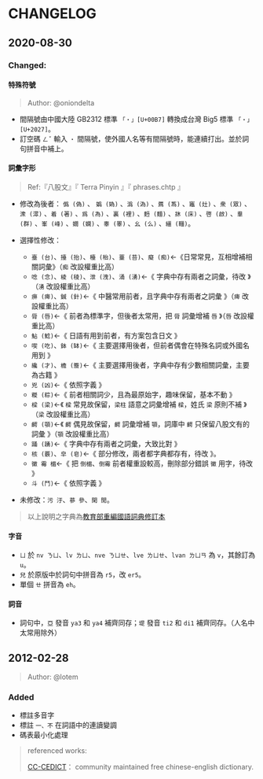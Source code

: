 # CHANGELOG

## 2020-08-30

### Changed:

#### 特殊符號

> Author: @oniondelta

- 間隔號由中國大陸 GB2312 標準 `「・」[U+00B7]` 轉換成台灣 Big5 標準 `「・」[U+2027]`。
- 訂空碼 `ㄥˇ` 輸入 `・` 間隔號，使外國人名等有間隔號時，能連續打出。並於詞句拼音中補上。

#### 詞彙字形

> Ref:『八股文』『 Terra Pinyin 』『 phrases.chtp 』

- 修改為後者： `僞 (偽)` 、 `嬀 (媯)` 、`潙 (溈)` 、`蔿 (蒍)` 、`竈 (灶)` 、`衆 (眾)` 、`潨 (潀)` 、`着 (著)` 、`爲 (為)` 、`裏 (裡)` 、`麪 (麵)` 、`牀 (床)` 、`啓 (啟)` 、`羣 (群)` 、`峯 (峰)` 、`嫺 (嫻)` 、`睾 (睪)` 、`幺 (么)` 、`繮 (韁)`。

- 選擇性修改：

  - `臺 (台)`、`擡 (抬)`、`檯 (枱)`、`薹 (苔)`、`癡 (痴)`←《日常常見，互相增補相關詞彙》（`痴` 改設權重比高）
  - `唸 (念)`、`棱 (稜)`、`泄 (洩)`、`涌 (湧)`←《 字典中存有兩者之詞彙，待改 》（`湧` 改設權重比高）
  - `痹 (痺)`、`鍼 (針)`←《 中醫常用前者，且字典中存有兩者之詞彙 》（`痺` 改設權重比高）
  - `脣 (唇)`←《 前者為標準字，但後者太常用，把 `脣` 詞彙增補 `唇` 》（`唇` 改設權重比高）
  - `鮎 (鯰)`←《 日語有用到前者，有方案包含日文 》
  - `喫 (吃)`、`鉢 (缽)`←《 主要選擇用後者，但前者偶會在特殊名詞或外國名用到 》
  - `纔 (才)`、`檐 (簷)`←《 主要選擇用後者，字典中存有少數相關詞彙，主要為古籍 》
  - `兇 (凶)`←《 依照字義 》
  - `糉 (粽)`←《 前者相關詞少，且為最原始字，趣味保留，基本不動 》
  - `樑 (梁)`←《 `樑` 常見故保留，`梁柱` 語意之詞彙增補 `樑`，姓氏 `梁` 原則不補 》（`梁` 改設權重比高）
  - `齶 (顎)`←《 `齶` 偶見故保留，`齶` 詞彙增補 `顎`，詞庫中 `齶` 只保留八股文有的詞彙 》（`顎` 改設權重比高）
  - `踊 (踴)`←《 字典中存有兩者之詞彙，大致比對 》
  - `核 (覈)`、`皁 (皂)`←《 部分修改，兩者都字典都存有，待改 》。
  - `黴 霉 楣`←《 把 `倒楣`、`倒霉` 前者權重設較高，刪除部分錯誤 `黴` 用字，待改 》
  - `斗 (鬥)`←《 依照字義 》

- 未修改：`污 汙`、`蔘 參`、`閑 閒`。

> 以上說明之字典為[教育部重編國語詞典修訂本](http://dict.revised.moe.edu.tw/cbdic/)

#### 字音

- `ㄩ` 於 `nv ㄋㄩ`、`lv ㄌㄩ`、`nve ㄋㄩㄝ`、`lve ㄌㄩㄝ`、`lvan ㄌㄩㄢ` 為 `v`，其餘訂為 `u`。
- `兒` 於原版中於詞句中拼音為 `r5`，改 `er5`。
- 單個 `ㄝ` 拼音為 `eh`。

#### 詞音

- 詞句中，`亞` 發音 `ya3` 和 `ya4` 補齊同存；`堤` 發音 `ti2` 和 `di1` 補齊同存。（人名中太常用除外）

## 2012-02-28

> Author: @lotem

### Added

- 標註多音字
- 標註 `一、不` 在詞語中的連讀變調
- 碼表最小化處理

> referenced works:
>
> [CC-CEDICT](http://cc-cedict.org/wiki/)： community maintained free chinese-english dictionary.
